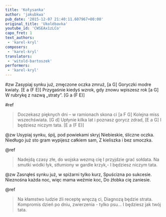 ```yaml
---
title: 'Kołysanka'
author: 'jakubkwa'
pub_date: '2015-12-07 21:40:11.607967+00:00'
original_title: 'Ukolébavka'
youtube_id: 'CWSEAx1zLCo'
capo_fret: 1
text_authors:
 - 'karel-kryl'
composers:
 - 'karel-kryl'
translators:
 - 'witold-bartoszek'
performers:
 - 'karel-kryl'
---
```


#zw
Zasypiaj synku już, zmęczone oczka zmruż, [a G]
Goryczki modre kwiaty. [E a (F E)]
Przygaśnie kiedyś wzrok, gdy znowu wpiszesz rok [a G]
W rubrykę z nazwą „straty”. [G a (F E)]

#ref
>Doczekasz pięknych dni – w ramionach skona ci [a F G]
>Kolejna miss wszechświata. [G d]
>Upłynie kilka lat i poznasz gorycz zdrad, [E a G]
>I będziesz niczym tata. [E a (F E)]

@zw
Usypiaj synku, śpij, pod powiekami skryj
Niebieskie, śliczne oczka.
Niedługo już sto gram wypijesz całkiem sam,
Z kieliszka i bez smoczka.

@ref
>Nadejdą czasy złe, do wojska wezmą cię
>I przyjdzie grać sołdata.
>Na smutki wódki łyk, stłumiony w gardle krzyk,-
>I będziesz niczym tata.

@zw
Zasnąłeś synku już, w spiżarni tylko kurz,
Spuścizna po sukcesie.
Nieznośna każda noc, więc mama weźmie koc,
Do żłobka cię zaniesie.

@ref
>Na kłamstwo ludzie źli receptę wręczą ci,
>Diagnozą będzie strata.
>Kompromis dzień po dniu, zwierzenia - tylko psu...
>I będziesz jak twój tata. 
